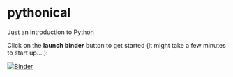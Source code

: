 # pythonical
Just an introduction to Python

Click on the **launch binder** button to get started (it might take a few minutes to start up....):

[![Binder](https://mybinder.org/badge_logo.svg)](https://mybinder.org/v2/gh/grahampullan/pythonical/master)


